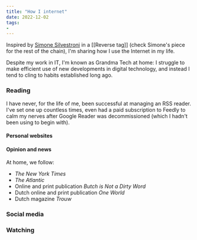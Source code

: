 ```yaml
---
title: "How I internet"
date: 2022-12-02
tags:
- 
---
```

Inspired by [Simone Silvestroni](https://simonesilvestroni.com/blog/how-i-use-internet/) in a [[Reverse tag]] (check Simone's piece for the rest of the chain), I'm sharing how I use the Internet in my life.

Despite my work in IT, I'm known as Grandma Tech at home: I struggle to make efficient use of new developments in digital technology, and instead I tend to cling to habits established long ago.

### Reading
I have never, for the life of me, been successful at managing an RSS reader. I've set one up countless times, even had a paid subscription to Feedly to calm my nerves after Google Reader was decommissioned (which I hadn't been using to begin with).

#### Personal websites


#### Opinion and news
At home, we follow:

- *The New York Times*
- *The Atlantic* 
- Online and print publication *Butch is Not a Dirty Word*
- Dutch online and print publication *One World*
- Dutch magazine *Trouw* 


### Social media

### Watching